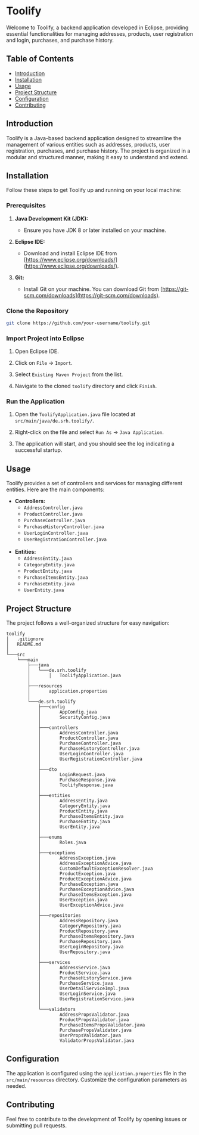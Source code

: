 # Toolify

Welcome to Toolify, a backend application developed in Eclipse, providing essential functionalities for managing addresses, products, user registration and login, purchases, and purchase history.

## Table of Contents

- [Introduction](#introduction)
- [Installation](#installation)
- [Usage](#usage)
- [Project Structure](#project-structure)
- [Configuration](#configuration)
- [Contributing](#contributing)

## Introduction

Toolify is a Java-based backend application designed to streamline the management of various entities such as addresses, products, user registration, purchases, and purchase history. The project is organized in a modular and structured manner, making it easy to understand and extend.

## Installation

Follow these steps to get Toolify up and running on your local machine:

### Prerequisites

1. **Java Development Kit (JDK):**
   - Ensure you have JDK 8 or later installed on your machine.

2. **Eclipse IDE:**
   - Download and install Eclipse IDE from [https://www.eclipse.org/downloads/](https://www.eclipse.org/downloads/).

3. **Git:**
   - Install Git on your machine. You can download Git from [https://git-scm.com/downloads](https://git-scm.com/downloads).

### Clone the Repository

```bash
git clone https://github.com/your-username/toolify.git
```

### Import Project into Eclipse

1. Open Eclipse IDE.

2. Click on `File` -> `Import`.

3. Select `Existing Maven Project` from the list.

4. Navigate to the cloned `toolify` directory and click `Finish`.

### Run the Application

1. Open the `ToolifyApplication.java` file located at `src/main/java/de.srh.toolify/`.

2. Right-click on the file and select `Run As` -> `Java Application`.

3. The application will start, and you should see the log indicating a successful startup.

## Usage

Toolify provides a set of controllers and services for managing different entities. Here are the main components:

- **Controllers:**
  - `AddressController.java`
  - `ProductController.java`
  - `PurchaseController.java`
  - `PurchaseHistoryController.java`
  - `UserLoginController.java`
  - `UserRegistrationController.java`
<br><br>
- **Entities:**
  - `AddressEntity.java`
  - `CategoryEntity.java`
  - `ProductEntity.java`
  - `PurchaseItemsEntity.java`
  - `PurchaseEntity.java`
  - `UserEntity.java`

## Project Structure

The project follows a well-organized structure for easy navigation:

```
toolify
│   .gitignore
│   README.md
│
└───src
    └───main
        ├───java
        │   └───de.srh.toolify
        │       │   ToolifyApplication.java
        │
        ├───resources
        │       application.properties
        │
        └───de.srh.toolify
            ├───config
            │       AppConfig.java
            │       SecurityConfig.java
            │
            ├───controllers
            │       AddressController.java
            │       ProductController.java
            │       PurchaseController.java
            │       PurchaseHistoryController.java
            │       UserLoginController.java
            │       UserRegistrationController.java
            │
            ├───dto
            │       LoginRequest.java
            │       PurchaseResponse.java
            │       ToolifyResponse.java
            │
            ├───entities
            │       AddressEntity.java
            │       CategoryEntity.java
            │       ProductEntity.java
            │       PurchaseItemsEntity.java
            │       PurchaseEntity.java
            │       UserEntity.java
            │
            ├───enums
            │       Roles.java
            │
            ├───exceptions
            │       AddressException.java
            │       AddressExceptionAdvice.java
            │       CustomDefaultExceptionResolver.java
            │       ProductException.java
            │       ProductExceptionAdvice.java
            │       PurchaseException.java
            │       PurchaseExceptionAdvice.java
            │       PurchaseItemsException.java
            │       UserException.java
            │       UserExceptionAdvice.java
            │
            ├───repositories
            │       AddressRepository.java
            │       CategoryRepository.java
            │       ProductRepository.java
            │       PurchaseItemsRepository.java
            │       PurchaseRepository.java
            │       UserLoginRepository.java
            │       UserRepository.java
            │
            ├───services
            │       AddressService.java
            │       ProductService.java
            │       PurchaseHistoryService.java
            │       PurchaseService.java
            │       UserDetailServiceImpl.java
            │       UserLoginService.java
            │       UserRegistrationService.java
            │
            └───validators
                    AddressPropsValidator.java
                    ProductPropsValidator.java
                    PurchaseItemsPropsValidator.java
                    PurchasePropsValidator.java
                    UserPropsValidator.java
                    ValidatorPropsValidator.java
```

## Configuration

The application is configured using the `application.properties` file in the `src/main/resources` directory. Customize the configuration parameters as needed.

## Contributing

Feel free to contribute to the development of Toolify by opening issues or submitting pull requests.

